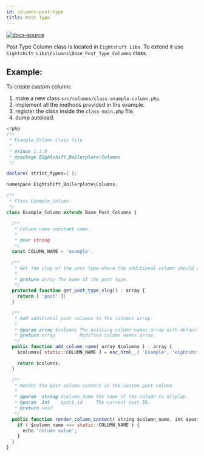 ```yaml
---
id: columns-post-type
title: Post Type
---
```


[![docs-source](https://img.shields.io/badge/source-eigthshift--libs-blue?style=for-the-badge&logo=php&labelColor=2a2a2a)](https://github.com/hhftechtips/eightshift-libs/tree/v2.0.0/src/columns/class-base-post-type-columns.php)

Post Type Column class is located in `Eightshift Libs`. To extend it use `Eightshift_Libs\Columns\Base_Post_Type_Columns` class.

## Example:

To create custom column:
1. make a new class `src/columns/class-example-column.php`.
2. implement all the methods provided in the example.
3. register the class inside the `class-main.php` file.
4. dump autoload.

```js
<?php
/**
 * Example_Column class file
 *
 * @since 1.1.0
 * @package Eightshift_Boilerplate\Columns
 */

declare( strict_types=1 );

namespace Eightshift_Boilerplate\Columns;

/**
 * Class Example_Column.
 */
class Example_Column extends Base_Post_Columns {

  /**
   * Column name constant name.
   *
   * @var string
   */
  const COLUMN_NAME = 'example';

  /**
   * Get the slug of the post type where the additional column should appear.
   *
   * @return array The name of the post type.
   */
  protected function get_post_type_slug() : array {
    return [ 'post' ];
  }

  /**
   * Add additional post columns to the columns array.
   *
   * @param array $columns The existing column names array with default post columns (title, author, date etc.).
   * @return array         Modified column names array.
   */
  public function add_column_name( array $columns ) : array {
    $columns[ static::COLUMN_NAME ] = esc_html__( 'Example', 'eightshift-boilerplate' );

    return $columns;
  }

  /**
   * Render the post column content in the custom post column
   *
   * @param  string $column_name The name of the column to display.
   * @param  int    $post_id     The current post ID.
   * @return void
   */
  public function render_column_content( string $column_name, int $post_id ) : void {
    if ( $column_name === static::COLUMN_NAME ) {
      echo 'column value';
    }
  }
}
```
